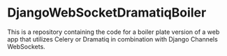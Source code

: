 # DjangoWebSocketDramatiqBoiler
This is a repository containing the code for a boiler plate version of a web app that utilizes Celery or Dramatiq in combination with Django Channels WebSockets.
